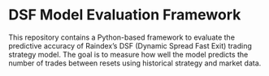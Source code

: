 # DSF Model Evaluation Framework

This repository contains a Python-based framework to evaluate the predictive accuracy of Raindex’s DSF (Dynamic Spread Fast Exit) trading strategy model. The goal is to measure how well the model predicts the number of trades between resets using historical strategy and market data.
